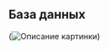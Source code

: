 ## База данных
(<image src="https://i.ibb.co/186K2Z1/2023-09-09-11-13-17.png" alt="Описание картинки">)


